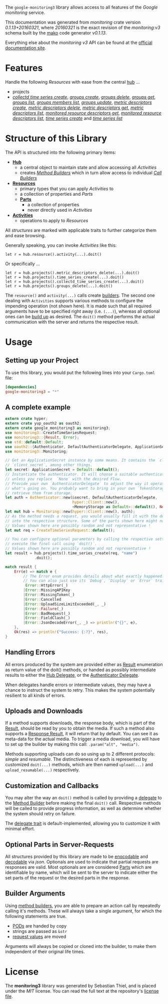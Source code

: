 <!---
DO NOT EDIT !
This file was generated automatically from 'src/mako/api/README.md.mako'
DO NOT EDIT !
-->
The `google-monitoring3` library allows access to all features of the *Google monitoring* service.

This documentation was generated from *monitoring* crate version *0.1.13+20160321*, where *20160321* is the exact revision of the *monitoring:v3* schema built by the [mako](http://www.makotemplates.org/) code generator *v0.1.13*.

Everything else about the *monitoring* *v3* API can be found at the
[official documentation site](https://cloud.google.com/monitoring/api/).
# Features

Handle the following *Resources* with ease from the central [hub](http://byron.github.io/google-apis-rs/google_monitoring3/struct.Monitoring.html) ... 

* projects
 * [*collectd time series create*](http://byron.github.io/google-apis-rs/google_monitoring3/struct.ProjectCollectdTimeSeryCreateCall.html), [*groups create*](http://byron.github.io/google-apis-rs/google_monitoring3/struct.ProjectGroupCreateCall.html), [*groups delete*](http://byron.github.io/google-apis-rs/google_monitoring3/struct.ProjectGroupDeleteCall.html), [*groups get*](http://byron.github.io/google-apis-rs/google_monitoring3/struct.ProjectGroupGetCall.html), [*groups list*](http://byron.github.io/google-apis-rs/google_monitoring3/struct.ProjectGroupListCall.html), [*groups members list*](http://byron.github.io/google-apis-rs/google_monitoring3/struct.ProjectGroupMemberListCall.html), [*groups update*](http://byron.github.io/google-apis-rs/google_monitoring3/struct.ProjectGroupUpdateCall.html), [*metric descriptors create*](http://byron.github.io/google-apis-rs/google_monitoring3/struct.ProjectMetricDescriptorCreateCall.html), [*metric descriptors delete*](http://byron.github.io/google-apis-rs/google_monitoring3/struct.ProjectMetricDescriptorDeleteCall.html), [*metric descriptors get*](http://byron.github.io/google-apis-rs/google_monitoring3/struct.ProjectMetricDescriptorGetCall.html), [*metric descriptors list*](http://byron.github.io/google-apis-rs/google_monitoring3/struct.ProjectMetricDescriptorListCall.html), [*monitored resource descriptors get*](http://byron.github.io/google-apis-rs/google_monitoring3/struct.ProjectMonitoredResourceDescriptorGetCall.html), [*monitored resource descriptors list*](http://byron.github.io/google-apis-rs/google_monitoring3/struct.ProjectMonitoredResourceDescriptorListCall.html), [*time series create*](http://byron.github.io/google-apis-rs/google_monitoring3/struct.ProjectTimeSeryCreateCall.html) and [*time series list*](http://byron.github.io/google-apis-rs/google_monitoring3/struct.ProjectTimeSeryListCall.html)




# Structure of this Library

The API is structured into the following primary items:

* **[Hub](http://byron.github.io/google-apis-rs/google_monitoring3/struct.Monitoring.html)**
    * a central object to maintain state and allow accessing all *Activities*
    * creates [*Method Builders*](http://byron.github.io/google-apis-rs/google_monitoring3/trait.MethodsBuilder.html) which in turn
      allow access to individual [*Call Builders*](http://byron.github.io/google-apis-rs/google_monitoring3/trait.CallBuilder.html)
* **[Resources](http://byron.github.io/google-apis-rs/google_monitoring3/trait.Resource.html)**
    * primary types that you can apply *Activities* to
    * a collection of properties and *Parts*
    * **[Parts](http://byron.github.io/google-apis-rs/google_monitoring3/trait.Part.html)**
        * a collection of properties
        * never directly used in *Activities*
* **[Activities](http://byron.github.io/google-apis-rs/google_monitoring3/trait.CallBuilder.html)**
    * operations to apply to *Resources*

All *structures* are marked with applicable traits to further categorize them and ease browsing.

Generally speaking, you can invoke *Activities* like this:

```Rust,ignore
let r = hub.resource().activity(...).doit()
```

Or specifically ...

```ignore
let r = hub.projects().metric_descriptors_delete(...).doit()
let r = hub.projects().time_series_create(...).doit()
let r = hub.projects().collectd_time_series_create(...).doit()
let r = hub.projects().groups_delete(...).doit()
```

The `resource()` and `activity(...)` calls create [builders][builder-pattern]. The second one dealing with `Activities` 
supports various methods to configure the impending operation (not shown here). It is made such that all required arguments have to be 
specified right away (i.e. `(...)`), whereas all optional ones can be [build up][builder-pattern] as desired.
The `doit()` method performs the actual communication with the server and returns the respective result.

# Usage

## Setting up your Project

To use this library, you would put the following lines into your `Cargo.toml` file:

```toml
[dependencies]
google-monitoring3 = "*"
```

## A complete example

```Rust
extern crate hyper;
extern crate yup_oauth2 as oauth2;
extern crate google_monitoring3 as monitoring3;
use monitoring3::CreateTimeSeriesRequest;
use monitoring3::{Result, Error};
use std::default::Default;
use oauth2::{Authenticator, DefaultAuthenticatorDelegate, ApplicationSecret, MemoryStorage};
use monitoring3::Monitoring;

// Get an ApplicationSecret instance by some means. It contains the `client_id` and 
// `client_secret`, among other things.
let secret: ApplicationSecret = Default::default();
// Instantiate the authenticator. It will choose a suitable authentication flow for you, 
// unless you replace  `None` with the desired Flow.
// Provide your own `AuthenticatorDelegate` to adjust the way it operates and get feedback about 
// what's going on. You probably want to bring in your own `TokenStorage` to persist tokens and
// retrieve them from storage.
let auth = Authenticator::new(&secret, DefaultAuthenticatorDelegate,
                              hyper::Client::new(),
                              <MemoryStorage as Default>::default(), None);
let mut hub = Monitoring::new(hyper::Client::new(), auth);
// As the method needs a request, you would usually fill it with the desired information
// into the respective structure. Some of the parts shown here might not be applicable !
// Values shown here are possibly random and not representative !
let mut req = CreateTimeSeriesRequest::default();

// You can configure optional parameters by calling the respective setters at will, and
// execute the final call using `doit()`.
// Values shown here are possibly random and not representative !
let result = hub.projects().time_series_create(req, "name")
             .doit();

match result {
    Err(e) => match e {
        // The Error enum provides details about what exactly happened.
        // You can also just use its `Debug`, `Display` or `Error` traits
         Error::HttpError(_)
        |Error::MissingAPIKey
        |Error::MissingToken(_)
        |Error::Cancelled
        |Error::UploadSizeLimitExceeded(_, _)
        |Error::Failure(_)
        |Error::BadRequest(_)
        |Error::FieldClash(_)
        |Error::JsonDecodeError(_, _) => println!("{}", e),
    },
    Ok(res) => println!("Success: {:?}", res),
}

```
## Handling Errors

All errors produced by the system are provided either as [Result](http://byron.github.io/google-apis-rs/google_monitoring3/enum.Result.html) enumeration as return value of 
the doit() methods, or handed as possibly intermediate results to either the 
[Hub Delegate](http://byron.github.io/google-apis-rs/google_monitoring3/trait.Delegate.html), or the [Authenticator Delegate](http://byron.github.io/google-apis-rs/google_monitoring3/../yup-oauth2/trait.AuthenticatorDelegate.html).

When delegates handle errors or intermediate values, they may have a chance to instruct the system to retry. This 
makes the system potentially resilient to all kinds of errors.

## Uploads and Downloads
If a method supports downloads, the response body, which is part of the [Result](http://byron.github.io/google-apis-rs/google_monitoring3/enum.Result.html), should be
read by you to obtain the media.
If such a method also supports a [Response Result](http://byron.github.io/google-apis-rs/google_monitoring3/trait.ResponseResult.html), it will return that by default.
You can see it as meta-data for the actual media. To trigger a media download, you will have to set up the builder by making
this call: `.param("alt", "media")`.

Methods supporting uploads can do so using up to 2 different protocols: 
*simple* and *resumable*. The distinctiveness of each is represented by customized 
`doit(...)` methods, which are then named `upload(...)` and `upload_resumable(...)` respectively.

## Customization and Callbacks

You may alter the way an `doit()` method is called by providing a [delegate](http://byron.github.io/google-apis-rs/google_monitoring3/trait.Delegate.html) to the 
[Method Builder](http://byron.github.io/google-apis-rs/google_monitoring3/trait.CallBuilder.html) before making the final `doit()` call. 
Respective methods will be called to provide progress information, as well as determine whether the system should 
retry on failure.

The [delegate trait](http://byron.github.io/google-apis-rs/google_monitoring3/trait.Delegate.html) is default-implemented, allowing you to customize it with minimal effort.

## Optional Parts in Server-Requests

All structures provided by this library are made to be [enocodable](http://byron.github.io/google-apis-rs/google_monitoring3/trait.RequestValue.html) and 
[decodable](http://byron.github.io/google-apis-rs/google_monitoring3/trait.ResponseResult.html) via *json*. Optionals are used to indicate that partial requests are responses 
are valid.
Most optionals are are considered [Parts](http://byron.github.io/google-apis-rs/google_monitoring3/trait.Part.html) which are identifiable by name, which will be sent to 
the server to indicate either the set parts of the request or the desired parts in the response.

## Builder Arguments

Using [method builders](http://byron.github.io/google-apis-rs/google_monitoring3/trait.CallBuilder.html), you are able to prepare an action call by repeatedly calling it's methods.
These will always take a single argument, for which the following statements are true.

* [PODs][wiki-pod] are handed by copy
* strings are passed as `&str`
* [request values](http://byron.github.io/google-apis-rs/google_monitoring3/trait.RequestValue.html) are moved

Arguments will always be copied or cloned into the builder, to make them independent of their original life times.

[wiki-pod]: http://en.wikipedia.org/wiki/Plain_old_data_structure
[builder-pattern]: http://en.wikipedia.org/wiki/Builder_pattern
[google-go-api]: https://github.com/google/google-api-go-client

# License
The **monitoring3** library was generated by Sebastian Thiel, and is placed 
under the *MIT* license.
You can read the full text at the repository's [license file][repo-license].

[repo-license]: https://github.com/Byron/google-apis-rs/LICENSE.md

